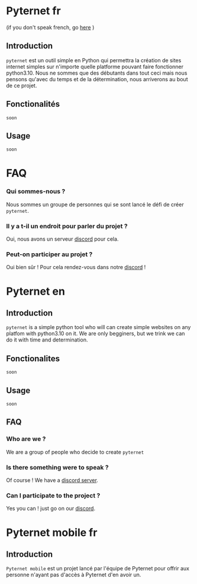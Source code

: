 # Pyternet fr
(if you don't speak french, go [here](https://github.com/Babilinx/Pyternet/blob/main/README.md#pyternet-en) )

## Introduction
`pyternet` est un outil simple en Python qui permettra la création de sites internet simples sur n'importe quelle platforme pouvant faire fonctionner python3.10.
Nous ne sommes que des débutants dans tout ceci mais nous pensons qu'avec du temps et de la détermination, nous arriverons au bout de ce projet.

## Fonctionalités
`soon`

## Usage
`soon`


# FAQ
### Qui sommes-nous ?
Nous sommes un groupe de personnes qui se sont lancé le défi de créer `pyternet`.
### Il y a t-il un endroit pour parler du projet ?
Oui, nous avons un serveur [discord](https://discord.gg/surb6DuAgW) pour cela.
### Peut-on participer au projet ?
Oui bien sûr ! Pour cela rendez-vous dans notre [discord](https://discord.gg/surb6DuAgW) !

# Pyternet en

## Introduction
`pyternet` is a simple python tool who will can create simple websites on any platfom with python3.10 on it.
We are only begginers, but we trink we can do it with time and determination.

## Fonctionalites
`soon`

## Usage
`soon`

## FAQ
### Who are we ?
We are a group of people who decide to create `pyternet`
### Is there something were to speak ?
Of course ! We have a [discord server](https://discord.gg/surb6DuAgW).
### Can I participate to the project ?
Yes you can ! just go on our [discord](https://discord.gg/surb6DuAgW).

# Pyternet mobile fr

## Introduction
`Pyternet mobile` est un projet lancé par l'équipe de Pyternet pour offrir aux personne n'ayant pas d'accès à Pyternet d'en avoir un.
